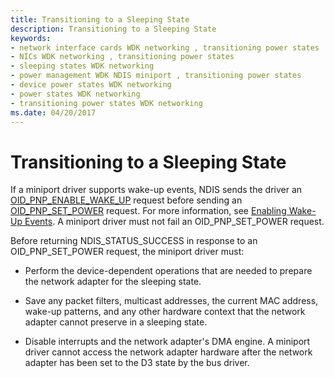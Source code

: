 ```yaml
---
title: Transitioning to a Sleeping State
description: Transitioning to a Sleeping State
keywords:
- network interface cards WDK networking , transitioning power states
- NICs WDK networking , transitioning power states
- sleeping states WDK networking
- power management WDK NDIS miniport , transitioning power states
- device power states WDK networking
- power states WDK networking
- transitioning power states WDK networking
ms.date: 04/20/2017
---
```


# Transitioning to a Sleeping State





If a miniport driver supports wake-up events, NDIS sends the driver an [OID\_PNP\_ENABLE\_WAKE\_UP](./oid-pnp-enable-wake-up.md) request before sending an [OID\_PNP\_SET\_POWER](./oid-pnp-set-power.md) request. For more information, see [Enabling Wake-Up Events](enabling-wake-up-events.md). A miniport driver must not fail an OID\_PNP\_SET\_POWER request.

Before returning NDIS\_STATUS\_SUCCESS in response to an OID\_PNP\_SET\_POWER request, the miniport driver must:

-   Perform the device-dependent operations that are needed to prepare the network adapter for the sleeping state.

-   Save any packet filters, multicast addresses, the current MAC address, wake-up patterns, and any other hardware context that the network adapter cannot preserve in a sleeping state.

-   Disable interrupts and the network adapter's DMA engine. A miniport driver cannot access the network adapter hardware after the network adapter has been set to the D3 state by the bus driver.

 

